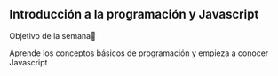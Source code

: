##  Introducción a la programación y Javascript

Objetivo de la semana🏁

Aprende los conceptos básicos de programación y empieza a conocer Javascript

